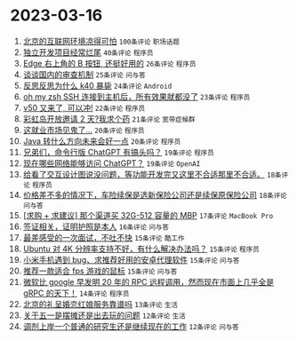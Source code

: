 # 2023-03-16

1. [北京的互联网环境凉得可怕](https://www.v2ex.com/t/924408) `100条评论` `职场话题`
1. [独立开发项目经常烂尾](https://www.v2ex.com/t/924434) `40条评论` `程序员`
1. [Edge 右上角的 B 按钮, 还挺好用的](https://www.v2ex.com/t/924456) `26条评论` `程序员`
1. [谈谈国内的审查机制](https://www.v2ex.com/t/924491) `25条评论` `问与答`
1. [反思反思为什么 k40 暴毙](https://www.v2ex.com/t/924494) `24条评论` `Android`
1. [oh my zsh SSH 连接到主机后，所有效果就都没了](https://www.v2ex.com/t/924410) `23条评论` `程序员`
1. [v50 又来了, 可以冲!](https://www.v2ex.com/t/924436) `22条评论` `程序员`
1. [彩虹岛开放邀请 2 天?我求个药](https://www.v2ex.com/t/924457) `21条评论` `宽带症候群`
1. [这就业市场见鬼了...](https://www.v2ex.com/t/924468) `20条评论` `程序员`
1. [Java 转什么方向未来会好一点](https://www.v2ex.com/t/924451) `20条评论` `程序员`
1. [兄弟们，命令行版 ChatGPT 有搞头吗？](https://www.v2ex.com/t/924453) `19条评论` `程序员`
1. [现在哪些网络能够访问 ChatGPT？](https://www.v2ex.com/t/924389) `19条评论` `OpenAI`
1. [给看了交互设计图说没问题，等功能开发完又这里不合适那里不合适。](https://www.v2ex.com/t/924422) `18条评论` `程序员`
1. [价格差不多的情况下，车险续保是选新保险公司还是续保原保险公司](https://www.v2ex.com/t/924407) `18条评论` `问与答`
1. [[求购 + 求建议] 那个渠道买 32G-512 容量的 MBP](https://www.v2ex.com/t/924419) `17条评论` `MacBook Pro`
1. [签证相关，证明护照是本人](https://www.v2ex.com/t/924433) `16条评论` `问与答`
1. [最差感受的一次面试，不吐不快](https://www.v2ex.com/t/924493) `15条评论` `酷工作`
1. [Ubuntu 对 4K 分辨率支持不好，有什么解决办法吗？](https://www.v2ex.com/t/924444) `15条评论` `程序员`
1. [小米手机遇到 bug、求推荐好用的安卓代理软件](https://www.v2ex.com/t/924399) `15条评论` `问与答`
1. [推荐一款适合 fps 游戏的鼠标](https://www.v2ex.com/t/924392) `15条评论` `问与答`
1. [微软比 google 早发明 20 年的 RPC 远程调用，然而现在市面上几乎全是 gRPC 的天下！](https://www.v2ex.com/t/924432) `14条评论` `程序员`
1. [北京的礼呈婚恋红娘服务靠谱吗](https://www.v2ex.com/t/924489) `13条评论` `生活`
1. [关于五一是摆摊还是出去玩的问题](https://www.v2ex.com/t/924450) `12条评论` `生活`
1. [调剂上岸一个普通的研究生还是继续现在的工作](https://www.v2ex.com/t/924424) `12条评论` `问与答`
